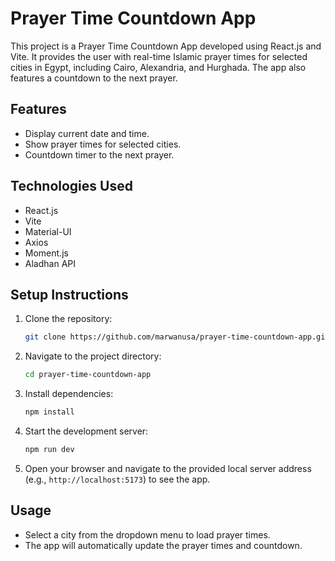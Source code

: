 # Prayer Time Countdown App

This project is a Prayer Time Countdown App developed using React.js and Vite. It provides the user with real-time Islamic prayer times for selected cities in Egypt, including Cairo, Alexandria, and Hurghada. The app also features a countdown to the next prayer.

## Features

- Display current date and time.
- Show prayer times for selected cities.
- Countdown timer to the next prayer.

## Technologies Used

- React.js
- Vite
- Material-UI
- Axios
- Moment.js
- Aladhan API

## Setup Instructions

1. Clone the repository:

    ```bash
    git clone https://github.com/marwanusa/prayer-time-countdown-app.git
    ```

2. Navigate to the project directory:

    ```bash
    cd prayer-time-countdown-app
    ```

3. Install dependencies:

    ```bash
    npm install
    ```

4. Start the development server:

    ```bash
    npm run dev
    ```

5. Open your browser and navigate to the provided local server address (e.g., `http://localhost:5173`) to see the app.

## Usage

- Select a city from the dropdown menu to load prayer times.
- The app will automatically update the prayer times and countdown.
